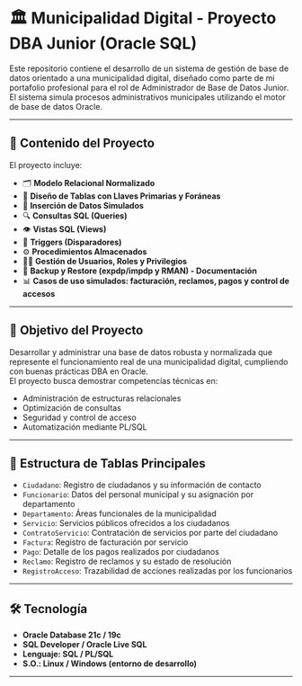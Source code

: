 # 🏛️ Municipalidad Digital - Proyecto DBA Junior (Oracle SQL)

Este repositorio contiene el desarrollo de un sistema de gestión de base de datos orientado a una municipalidad digital, diseñado como parte de mi portafolio profesional para el rol de Administrador de Base de Datos Junior.  
El sistema simula procesos administrativos municipales utilizando el motor de base de datos Oracle.

---

## 📘 Contenido del Proyecto

El proyecto incluye:

- 🗂️ **Modelo Relacional Normalizado**
- 🧱 **Diseño de Tablas con Llaves Primarias y Foráneas**
- 🧾 **Inserción de Datos Simulados**
- 🔍 **Consultas SQL (Queries)**
- 👁️ **Vistas SQL (Views)**
- 🔄 **Triggers (Disparadores)**
- ⚙️ **Procedimientos Almacenados**
- 🧑‍💻 **Gestión de Usuarios, Roles y Privilegios**
- 💾 **Backup y Restore (expdp/impdp y RMAN) - Documentación**
- 📊 **Casos de uso simulados: facturación, reclamos, pagos y control de accesos**

---

## 🧠 Objetivo del Proyecto

Desarrollar y administrar una base de datos robusta y normalizada que represente el funcionamiento real de una municipalidad digital, cumpliendo con buenas prácticas DBA en Oracle.  
El proyecto busca demostrar competencias técnicas en:

- Administración de estructuras relacionales
- Optimización de consultas
- Seguridad y control de acceso
- Automatización mediante PL/SQL

---

## 🧩 Estructura de Tablas Principales

- `Ciudadano`: Registro de ciudadanos y su información de contacto
- `Funcionario`: Datos del personal municipal y su asignación por departamento
- `Departamento`: Áreas funcionales de la municipalidad
- `Servicio`: Servicios públicos ofrecidos a los ciudadanos
- `ContratoServicio`: Contratación de servicios por parte del ciudadano
- `Factura`: Registro de facturación por servicio
- `Pago`: Detalle de los pagos realizados por ciudadanos
- `Reclamo`: Registro de reclamos y su estado de resolución
- `RegistroAcceso`: Trazabilidad de acciones realizadas por los funcionarios

---

## 🛠️ Tecnología

- **Oracle Database 21c / 19c**
- **SQL Developer / Oracle Live SQL**
- **Lenguaje: SQL / PL/SQL**
- **S.O.: Linux / Windows (entorno de desarrollo)**

---
